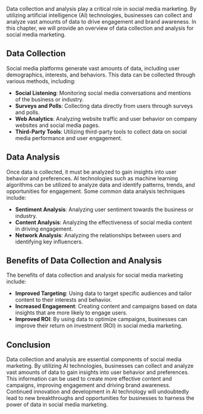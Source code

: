 
Data collection and analysis play a critical role in social media marketing. By utilizing artificial intelligence (AI) technologies, businesses can collect and analyze vast amounts of data to drive engagement and brand awareness. In this chapter, we will provide an overview of data collection and analysis for social media marketing.

Data Collection
---------------

Social media platforms generate vast amounts of data, including user demographics, interests, and behaviors. This data can be collected through various methods, including:

* **Social Listening**: Monitoring social media conversations and mentions of the business or industry.
* **Surveys and Polls**: Collecting data directly from users through surveys and polls.
* **Web Analytics**: Analyzing website traffic and user behavior on company websites and social media pages.
* **Third-Party Tools**: Utilizing third-party tools to collect data on social media performance and user engagement.

Data Analysis
-------------

Once data is collected, it must be analyzed to gain insights into user behavior and preferences. AI technologies such as machine learning algorithms can be utilized to analyze data and identify patterns, trends, and opportunities for engagement. Some common data analysis techniques include:

* **Sentiment Analysis**: Analyzing user sentiment towards the business or industry.
* **Content Analysis**: Analyzing the effectiveness of social media content in driving engagement.
* **Network Analysis**: Analyzing the relationships between users and identifying key influencers.

Benefits of Data Collection and Analysis
----------------------------------------

The benefits of data collection and analysis for social media marketing include:

* **Improved Targeting**: Using data to target specific audiences and tailor content to their interests and behavior.
* **Increased Engagement**: Creating content and campaigns based on data insights that are more likely to engage users.
* **Improved ROI**: By using data to optimize campaigns, businesses can improve their return on investment (ROI) in social media marketing.

Conclusion
----------

Data collection and analysis are essential components of social media marketing. By utilizing AI technologies, businesses can collect and analyze vast amounts of data to gain insights into user behavior and preferences. This information can be used to create more effective content and campaigns, improving engagement and driving brand awareness. Continued innovation and development in AI technology will undoubtedly lead to new breakthroughs and opportunities for businesses to harness the power of data in social media marketing.
